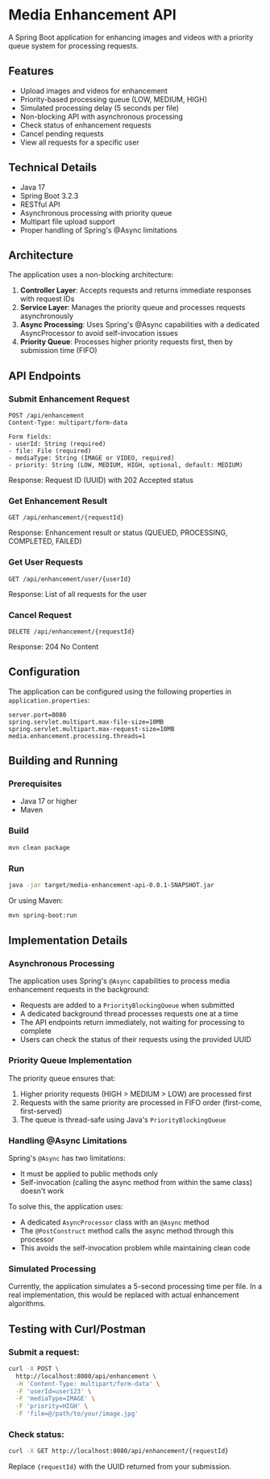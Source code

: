 # Media Enhancement API

A Spring Boot application for enhancing images and videos with a priority queue system for processing requests.

## Features

- Upload images and videos for enhancement
- Priority-based processing queue (LOW, MEDIUM, HIGH)
- Simulated processing delay (5 seconds per file)
- Non-blocking API with asynchronous processing
- Check status of enhancement requests
- Cancel pending requests
- View all requests for a specific user

## Technical Details

- Java 17
- Spring Boot 3.2.3
- RESTful API
- Asynchronous processing with priority queue
- Multipart file upload support
- Proper handling of Spring's @Async limitations

## Architecture

The application uses a non-blocking architecture:

1. **Controller Layer**: Accepts requests and returns immediate responses with request IDs
2. **Service Layer**: Manages the priority queue and processes requests asynchronously
3. **Async Processing**: Uses Spring's @Async capabilities with a dedicated AsyncProcessor to avoid self-invocation issues
4. **Priority Queue**: Processes higher priority requests first, then by submission time (FIFO)

## API Endpoints

### Submit Enhancement Request

```
POST /api/enhancement
Content-Type: multipart/form-data

Form fields:
- userId: String (required)
- file: File (required)
- mediaType: String (IMAGE or VIDEO, required)
- priority: String (LOW, MEDIUM, HIGH, optional, default: MEDIUM)
```

Response: Request ID (UUID) with 202 Accepted status

### Get Enhancement Result

```
GET /api/enhancement/{requestId}
```

Response: Enhancement result or status (QUEUED, PROCESSING, COMPLETED, FAILED)

### Get User Requests

```
GET /api/enhancement/user/{userId}
```

Response: List of all requests for the user

### Cancel Request

```
DELETE /api/enhancement/{requestId}
```

Response: 204 No Content

## Configuration

The application can be configured using the following properties in `application.properties`:

```
server.port=8080
spring.servlet.multipart.max-file-size=10MB
spring.servlet.multipart.max-request-size=10MB
media.enhancement.processing.threads=1
```

## Building and Running

### Prerequisites

- Java 17 or higher
- Maven

### Build

```bash
mvn clean package
```

### Run

```bash
java -jar target/media-enhancement-api-0.0.1-SNAPSHOT.jar
```

Or using Maven:

```bash
mvn spring-boot:run
```

## Implementation Details

### Asynchronous Processing

The application uses Spring's `@Async` capabilities to process media enhancement requests in the background:

- Requests are added to a `PriorityBlockingQueue` when submitted
- A dedicated background thread processes requests one at a time
- The API endpoints return immediately, not waiting for processing to complete
- Users can check the status of their requests using the provided UUID

### Priority Queue Implementation

The priority queue ensures that:

1. Higher priority requests (HIGH > MEDIUM > LOW) are processed first
2. Requests with the same priority are processed in FIFO order (first-come, first-served)
3. The queue is thread-safe using Java's `PriorityBlockingQueue`

### Handling @Async Limitations

Spring's `@Async` has two limitations:
- It must be applied to public methods only
- Self-invocation (calling the async method from within the same class) doesn't work

To solve this, the application uses:
- A dedicated `AsyncProcessor` class with an `@Async` method
- The `@PostConstruct` method calls the async method through this processor
- This avoids the self-invocation problem while maintaining clean code

### Simulated Processing

Currently, the application simulates a 5-second processing time per file. In a real implementation, this would be replaced with actual enhancement algorithms.

## Testing with Curl/Postman

### Submit a request:

```bash
curl -X POST \
  http://localhost:8080/api/enhancement \
  -H 'Content-Type: multipart/form-data' \
  -F 'userId=user123' \
  -F 'mediaType=IMAGE' \
  -F 'priority=HIGH' \
  -F 'file=@/path/to/your/image.jpg'
```

### Check status:

```bash
curl -X GET http://localhost:8080/api/enhancement/{requestId}
```

Replace `{requestId}` with the UUID returned from your submission. 